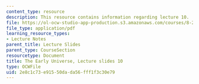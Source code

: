 ```yaml
---
content_type: resource
description: This resource contains information regarding lecture 10.
file: https://ol-ocw-studio-app-production.s3.amazonaws.com/courses/8-286-the-early-universe-fall-2013/2e8c1c73e91550dada56fff1f3c30e79_MIT8_286F13_lec10.pdf
file_type: application/pdf
learning_resource_types:
- Lecture Notes
parent_title: Lecture Slides
parent_type: CourseSection
resourcetype: Document
title: The Early Universe, Lecture slides 10
type: OCWFile
uid: 2e8c1c73-e915-50da-da56-fff1f3c30e79
---
```

